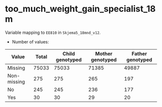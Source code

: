 # too_much_weight_gain_specialist_18m
Variable mapping to `EE810` in `Skjema5_18mnd_v12`.
- Number of values:

| Value | Total | Child genotyped | Mother genotyped | Father genotyped |
| ----- | ----- | --------------- | ---------------- | ---------------- |
| Missing | 75033 | 75033 | 71385 | 49887 |
| Non-missing | 275 | 275 | 265 | 197 |
| No | 245 | 245 | 236 |177 |
| Yes | 30 | 30 | 29 |20 |



